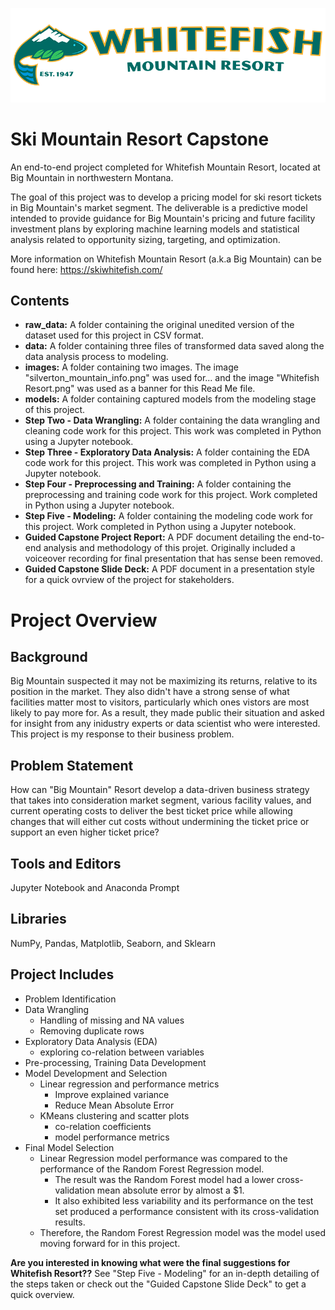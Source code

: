 ![](https://github.com/martell-n-tardy/Ski-Mountain-Resort-Capstone/blob/master/images/WhitefishResort.png)
# Ski Mountain Resort Capstone
An end-to-end project completed for Whitefish Mountain Resort, located at Big Mountain in northwestern Montana. 

The goal of this project was to develop a pricing model for ski resort tickets in Big Mountain's market segment. The deliverable is a predictive model intended to provide guidance for Big Mountain's pricing and future facility investment plans by exploring machine learning models and statistical analysis related to opportunity sizing, targeting, and optimization. 

More information on Whitefish Mountain Resort (a.k.a Big Mountain) can be found here: https://skiwhitefish.com/

## Contents
* **raw_data:** A folder containing the original unedited version of the dataset used for this project in CSV format.
* **data:** A folder containing three files of transformed data saved along the data analysis process to modeling.
* **images:** A folder containing two images. The image "silverton_mountain_info.png" was used for... and the image "Whitefish Resort.png" was used as a banner for this Read Me file. 
* **models:** A folder containing captured models from the modeling stage of this project.
* **Step Two - Data Wrangling:** A folder containing the data wrangling and cleaning code work for this project. This work was completed in Python using a Jupyter notebook.
* **Step Three - Exploratory Data Analysis:** A folder containing the EDA code work for this project. This work was completed in Python using a Jupyter notebook.
* **Step Four - Preprocessing and Training:** A folder containing the preprocessing and training code work for this project. Work completed in Python using a Jupyter notebook.
* **Step Five - Modeling:** A folder containing the modeling code work for this project. Work completed in Python using a Jupyter notebook.
* **Guided Capstone Project Report:** A PDF document detailing the end-to-end analysis and methodology of this projet. Originally included a voiceover recording for final presentation that has sense been removed.
* **Guided Capstone Slide Deck:** A PDF document in a presentation style for a quick ovrview of the project for stakeholders.

# Project Overview

## Background
Big Mountain suspected it may not be maximizing its returns, relative to its position in the market. They also didn't have a strong sense of what facilities matter most to visitors, particularly which ones vistors are most likely to pay more for. As a result, they made public their situation and asked for insight from any inidustry experts or data scientist who were interested. This project is my response to their business problem.

## Problem Statement
How can "Big Mountain" Resort develop a data-driven business strategy that takes into consideration market segment, various facility values, and current operating costs to deliver the best ticket price while allowing changes that will either cut costs without undermining the ticket price or support an even higher ticket price?

## Tools and Editors
Jupyter Notebook and Anaconda Prompt

## Libraries
NumPy, Pandas, Matplotlib, Seaborn, and Sklearn

## Project Includes
* Problem Identification
* Data Wrangling
  - Handling of missing and NA values
  - Removing duplicate rows
* Exploratory Data Analysis (EDA)
  - exploring co-relation between variables
* Pre-processing, Training Data Development
* Model Development and Selection
  - Linear regression and performance metrics
    - Improve explained variance
    - Reduce Mean Absolute Error
  - KMeans clustering and scatter plots 
    - co-relation coefficients 
    - model performance metrics
* Final Model Selection
  - Linear Regression model performance was compared to the performance of the Random Forest Regression model. 
    - The result was the Random Forest model had a lower cross-validation mean absolute error by almost a $1. 
    - It also exhibited less variability and its performance on the test set produced a performance consistent with its cross-validation results. 
  - Therefore, the Random Forest Regression model was the model used moving forward for in this project.

**Are you interested in knowing what were the final suggestions for Whitefish Resort??**
See "Step Five - Modeling" for an in-depth detailing of the steps taken or check out the "Guided Capstone Slide Deck" to get a quick overview.
